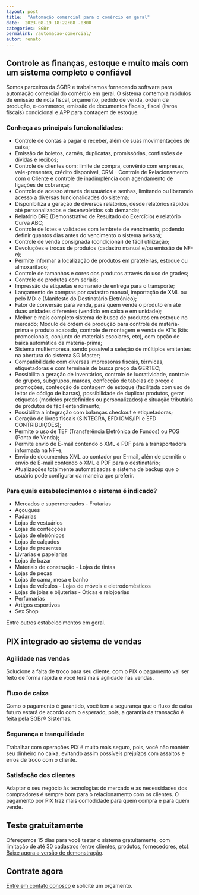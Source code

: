 ```yaml
---
layout: post
title:  "Automação comercial para o comércio em geral"
date:  2023-08-19 18:22:08 -0300
categories: SGBr
permalink: /automacao-comercial/
autor: renato
---
```


## Controle as finanças, estoque e muito mais com um sistema completo e confiável

Somos parceiros da SGBR e trabalhamos fornecendo software para automação comercial do comércio em geral. O sistema contempla módulos de emissão de nota fiscal, orçamento, pedido de venda, ordem de produção, e-commerce, emissão de documentos fiscais, fiscal (livros fiscais) condicional e APP para contagem de estoque.

### Conheça as principais funcionalidades:

- Controle de contas a pagar e receber, além de suas movimentações de caixa;
- Emissão de boletos, carnês, duplicatas, promissórias, confissões de dívidas e recibos;
- Controle de clientes com: limite de compra, convênio com empresas, vale-presentes, crédito disponível, CRM - Controle de Relacionamento com o Cliente e controle de inadimplência com agendamento de ligações de cobrança;
- Controle de acesso através de usuários e senhas, limitando ou liberando acesso a diversas funcionalidades do sistema;
- Disponibiliza a geração de diversos relatórios, desde relatórios rápidos até personalizados e desenvolvidos sob demanda;
- Relatório DRE (Demonstrativo de Resultado do Exercício) e relatório Curva ABC;
- Controle de lotes e validades com lembrete de vencimento, podendo definir quantos dias antes do vencimento o sistema avisará;
- Controle de venda consignada (condicional) de fácil utilização;
- Devoluções e trocas de produtos (cadastro manual e/ou emissão de NF-e);
- Permite informar a localização de produtos em prateleiras, estoque ou almoxarifado;
- Controle de tamanhos e cores dos produtos através do uso de grades;
- Controle de produtos com seriais;
- Impressão de etiquetas e romaneio de entrega para o transporte;
- Lançamento de compras por cadastro manual, importação de XML ou pelo MD-e (Manifesto do Destinatário Eletrônico);
- Fator de conversão para venda, para quem vende o produto em até duas unidades diferentes (vendido em caixa e em unidade);
- Melhor e mais completo sistema de busca de produtos em estoque no mercado; Módulo de ordem de produção para controle de matéria-prima e produto acabado, controle de montagem e venda de KITs (kits promocionais, conjunto de materiais escolares, etc), com opção de baixa automática da matéria-prima;
- Sistema multiempresa, sendo possível a seleção de múltiplos emitentes na abertura do sistema SG Master;
- Compatibilidade com diversas impressoras fiscais, térmicas, etiquetadoras e com terminais de busca preço da GERTEC;
- Possibilita a geração de inventários, controle de lucratividade, controle de grupos, subgrupos, marcas, confecção de tabelas de preço e promoções, confecção de contagem de estoque (facilitada com uso de leitor de código de barras), possibilidade de duplicar produtos, gerar etiquetas (modelos predefinidos ou personalizados) e situação tributária de produtos de fácil entendimento;
- Possibilita a integração com balanças checkout e etiquetadoras;
- Geração de livros fiscais (SINTEGRA, EFD ICMS/IPI e EFD CONTRIBUIÇÕES);
- Permite o uso de TEF (Transferência Eletrônica de Fundos) ou POS (Ponto de Venda);
- Permite envio de E-mail contendo o XML e PDF para a transportadora informada na NF-e;
- Envio de documentos XML ao contador por E-mail, além de permitir o envio de E-mail contendo o XML e PDF para o destinatário;
- Atualizações totalmente automatizadas e sistema de backup que o usuário pode configurar da maneira que preferir.

### Para quais estabelecimentos o sistema é indicado?

- Mercados e supermercados - Frutarias
- Açougues
- Padarias
- Lojas de vestuários
- Lojas de confecções
- Lojas de eletrônicos
- Lojas de calçados
- Lojas de presentes
- Livrarias e papelarias
- Lojas de bazar
- Materiais de construção - Lojas de tintas
- Lojas de peças
- Lojas de cama, mesa e banho
- Lojas de veículos - Lojas de móveis e eletrodomésticos
- Lojas de joias e bijuterias - Óticas e relojoarias
- Perfumarias
- Artigos esportivos
- Sex Shop

Entre outros estabelecimentos em geral.

## PIX integrado ao sistema de vendas

### Agilidade nas vendas

Solucione a falta de troco para seu cliente, com o PIX o pagamento vai ser feito de forma rápida e você terá mais agilidade nas vendas.

### Fluxo de caixa

Como o pagamento é garantido, você tem a segurança que o fluxo de caixa futuro estará de acordo com o esperado, pois, a garantia da transação é feita pela SGBr® Sistemas.

### Segurança e tranquilidade

Trabalhar com operações PIX é muito mais seguro, pois, você não mantém seu dinheiro no caixa, evitando assim possíveis prejuízos com assaltos e erros de troco com o cliente.

### Satisfação dos clientes

Adaptar o seu negócio às tecnologias do mercado e as necessidades dos compradores é sempre bom para o relacionamento com os clientes. O pagamento por PIX traz mais comodidade para quem compra e para quem vende.

## Teste gratuitamente

Ofereçemos 15 dias para você testar o sistema gratuitamente, com limitação de até 30 cadastros (entre clientes, produtos, fornecedores, etc). [Baixe agora a versão de demonstração](https://static.sgbr.com.br/instaladores/instalador%20sg%20master%20demo.exe).

## Contrate agora

[Entre em contato conosco](/contato.html) e solicite um orçamento.